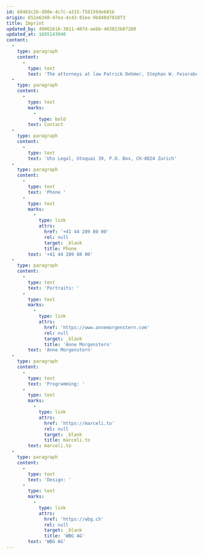 ```yaml
---
id: 68463c2b-d80e-4c7c-a315-758159de601b
origin: 652e6340-47ea-4c43-81ee-9b840d7810f3
title: Imprint
updated_by: 49862616-3811-407d-aebb-463013b87200
updated_at: 1695143940
content:
  -
    type: paragraph
    content:
      -
        type: text
        text: 'The attorneys at law Patrick Dehmer, Stephan W. Feierabend, Dr. Annatina Menn, Dr. Marco Neeser, Gianandrea Prader and Dr. Alesch Staehelin are jointly responsible for the content of this website.'
  -
    type: paragraph
    content:
      -
        type: text
        marks:
          -
            type: bold
        text: Contact
  -
    type: paragraph
    content:
      -
        type: text
        text: 'Uto Legal, Utoquai 39, P.O. Box, CH-8024 Zurich'
  -
    type: paragraph
    content:
      -
        type: text
        text: 'Phone '
      -
        type: text
        marks:
          -
            type: link
            attrs:
              href: '+41 44 289 80 00'
              rel: null
              target: _blank
              title: Phone
        text: '+41 44 289 80 00'
  -
    type: paragraph
    content:
      -
        type: text
        text: 'Portraits: '
      -
        type: text
        marks:
          -
            type: link
            attrs:
              href: 'https://www.annemorgenstern.com'
              rel: null
              target: _blank
              title: 'Anne Morgenstern'
        text: 'Anne Morgenstern'
  -
    type: paragraph
    content:
      -
        type: text
        text: 'Programming: '
      -
        type: text
        marks:
          -
            type: link
            attrs:
              href: 'https://marceli.to'
              rel: null
              target: _blank
              title: marceli.to
        text: marceli.to
  -
    type: paragraph
    content:
      -
        type: text
        text: 'Design: '
      -
        type: text
        marks:
          -
            type: link
            attrs:
              href: 'https://wbg.ch'
              rel: null
              target: _blank
              title: 'WBG AG'
        text: 'WBG AG'
---
```

